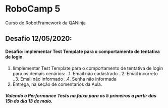 # RoboCamp 5
Curso de RobotFramework da QANinja

## Desafio 12/05/2020: 
####  Desafio: implementar Test Template para o comportamento de tentativa de login
1. Iimplementar Test Template para o comportamento de tentativa de login para os demais cenários:
..1. Email não cadastrado
..2. Email incorreto
..3. Email não informado
..4. Senha não informada
2. Entrega, na seção de comentarios da Aula.

##### Valendo o Performance Tests na faixa para os 5 primeiros a partir das 15h do dia 13 de maio.

